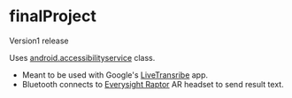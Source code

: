 # finalProject     
Version1 release  

Uses [android.accessibilityservice](https://developer.android.com/reference/android/accessibilityservice/AccessibilityService) class.   

* Meant to be used with Google's [LiveTransribe](https://www.android.com/accessibility/live-transcribe/) app.  
* Bluetooth connects to [Everysight Raptor](https://everysight.com/) AR headset to send result text.  
